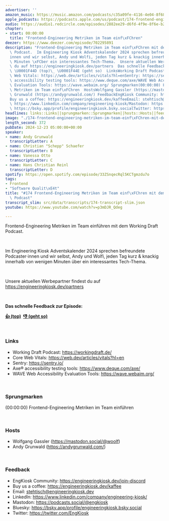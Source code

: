 ```yaml
---
advertiser: ''
amazon_music: https://music.amazon.com/podcasts/c35a09fe-4116-4e04-8f68-77d61b112e46/episodes/6b63a105-ca72-4190-96aa-daa92e6c7984/engineering-kiosk-174-frontend-engineering-metriken-im-team-einf%C3%BChren-mit-dem-working-draft-podcast
apple_podcasts: https://podcasts.apple.com/us/podcast/174-frontend-engineering-metriken-im-team-einf%C3%BChren/id1603082924?i=1000681365871&uo=4
audio: https://audio1.redcircle.com/episodes/2882ee29-d6fd-4f9e-8f6e-b25b0540d3f7/stream.mp3
chapter:
- start: 00:00:00
  title: "Frontend-Engineering Metriken im Team einf\xFChren"
deezer: https://www.deezer.com/episode/702295891
description: "Frontend-Engineering Metriken im Team einf\xFChren mit dem Working Draft\
  \ Podcast.  Im Engineering Kiosk Adventskalender 2024 sprechen befreundete Podcaster\u22C5\
  innen und wir selbst, Andy und Wolfi, jeden Tag kurz & knackig innerhalb von wenigen\
  \ Minuten \xFCber ein interessantes Tech-Thema.  Unsere aktuellen Werbepartner findest\
  \ du auf https://engineeringkiosk.dev/partners  Das schnelle Feedback zur Episode:\
  \ \U0001F44D (top)\_ \U0001F44E (geht so)  LinksWorking Draft Podcast: https://workingdraft.de/Core\
  \ Web Vitals: https://web.dev/articles/vitals?hl=enSentry: https://sentry.io/Axe\xAE\
  \ accessibility testing tools: https://www.deque.com/axe/WAVE Web Accessibility\
  \ Evaluation Tools: https://wave.webaim.org/ Sprungmarken(00:00:00) Frontend-Engineering\
  \ Metriken im Team einf\xFChren  HostsWolfgang Gassler (https://mastodon.social/@woolf)Andy\
  \ Grunwald (https://andygrunwald.com/) FeedbackEngKiosk Community: https://engineeringkiosk.dev/join-discord\_\
  Buy us a coffee: https://engineeringkiosk.dev/kaffeeEmail: stehtisch@engineeringkiosk.devLinkedIn:\
  \ https://www.linkedin.com/company/engineering-kiosk/Mastodon: https://podcasts.social/@engkioskBluesky:\
  \ https://bsky.app/profile/engineeringkiosk.bsky.socialTwitter: https://twitter.com/EngKiosk"
headlines: links::Links||sprungmarken::Sprungmarken||hosts::Hosts||feedback::Feedback
image: "./174-frontend-engineering-metriken-im-team-einf\xFChren-mit-dem-working-draft-podcast.jpg"
length_second: 372
pubDate: 2024-12-23 05:00:00+00:00
speaker:
- name: Andy Grunwald
  transcriptLetter: A
- name: Christian "Schepp" Schaefer
  transcriptLetter: B
- name: Vanessa Otto
  transcriptLetter: C
- name: Hans Christian Reinl
  transcriptLetter: D
spotify: https://open.spotify.com/episode/33ZSnqecRql5KCTgmzdu7o
tags:
- Frontend
- "Software Qualit\xE4t"
title: "#174 Frontend-Engineering Metriken im Team einf\xFChren mit dem Working Draft\
  \ Podcast"
transcript_slim: src/data/transcripts/174-transcript-slim.json
youtube: https://www.youtube.com/watch?v=p3mDJR_Qdeg

---
```

<p><span>Frontend-Engineering Metriken im Team einführen mit dem Working Draft Podcast.</span></p><p><br></p><p><span>Im Engineering Kiosk Adventskalender 2024 sprechen befreundete Podcaster⋅innen und wir selbst, Andy und Wolfi, jeden Tag kurz &amp; knackig innerhalb von wenigen Minuten über ein interessantes Tech-Thema.</span></p><p><br></p><p><span>Unsere aktuellen Werbepartner findest du auf </span><a href="https://engineeringkiosk.dev/partners">https://engineeringkiosk.dev/partners</a></p><p><br></p><p><strong>Das schnelle Feedback zur Episode:</strong></p><p><a href="https://api.openpodcast.dev/feedback/174/upvote" rel="nofollow"><strong>👍 (top)</strong></a><strong>  </strong><a href="https://api.openpodcast.dev/feedback/174/downvote" rel="nofollow"><strong>👎 (geht so)</strong></a></p><p><br></p><h3 id="links">Links</h3><ul><li><span>Working Draft Podcast: </span><a href="https://workingdraft.de/" rel="nofollow">https://workingdraft.de/</a></li><li><span>Core Web Vitals: </span><a href="https://web.dev/articles/vitals?hl=en" rel="nofollow">https://web.dev/articles/vitals?hl=en</a></li><li><span>Sentry: </span><a href="https://sentry.io/" rel="nofollow">https://sentry.io/</a></li><li><span>Axe® accessibility testing tools: </span><a href="https://www.deque.com/axe/" rel="nofollow">https://www.deque.com/axe/</a></li><li><span>WAVE Web Accessibility Evaluation Tools: </span><a href="https://wave.webaim.org/" rel="nofollow">https://wave.webaim.org/</a></li></ul><p><br></p><h3 id="sprungmarken">Sprungmarken</h3><p><span>(00:00:00) Frontend-Engineering Metriken im Team einführen</span></p><p><br></p><h3 id="hosts">Hosts</h3><ul><li><span>Wolfgang Gassler (</span><a href="https://mastodon.social/@woolf" rel="nofollow">https://mastodon.social/@woolf</a><span>)</span></li><li><span>Andy Grunwald (</span><a href="https://andygrunwald.com/" rel="nofollow">https://andygrunwald.com/</a><span>)</span></li></ul><p><br></p><h3 id="feedback">Feedback</h3><ul><li><span>EngKiosk Community: </span><a href="https://engineeringkiosk.dev/join-discord">https://engineeringkiosk.dev/join-discord</a><span> </span></li><li><span>Buy us a coffee: </span><a href="https://engineeringkiosk.dev/kaffee">https://engineeringkiosk.dev/kaffee</a></li><li><span>Email: </span><a href="mailto:stehtisch@engineeringkiosk.dev" rel="nofollow">stehtisch@engineeringkiosk.dev</a></li><li><span>LinkedIn: </span><a href="https://www.linkedin.com/company/engineering-kiosk/" rel="nofollow">https://www.linkedin.com/company/engineering-kiosk/</a></li><li><span>Mastodon: </span><a href="https://podcasts.social/@engkiosk" rel="nofollow">https://podcasts.social/@engkiosk</a></li><li><span>Bluesky: </span><a href="https://bsky.app/profile/engineeringkiosk.bsky.social" rel="nofollow">https://bsky.app/profile/engineeringkiosk.bsky.social</a></li><li><span>Twitter: </span><a href="https://twitter.com/EngKiosk" rel="nofollow">https://twitter.com/EngKiosk</a></li></ul>